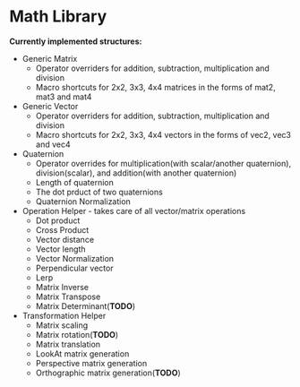 # Math Library
**Currently implemented structures:**
- Generic Matrix
  - Operator overriders for addition, subtraction, multiplication and division
  - Macro shortcuts for 2x2, 3x3, 4x4 matrices in the forms of mat2, mat3 and mat4
- Generic Vector
    - Operator overriders for addition, subtraction, multiplication and division
    -  Macro shortcuts for 2x2, 3x3, 4x4 vectors in the forms of vec2, vec3 and vec4
- Quaternion
    - Operator overrides for multiplication(with scalar/another quaternion), division(scalar), and addition(with another quaternion)
    - Length of quaternion
    - The dot prduct of two quaternions
    - Quaternion Normalization
- Operation Helper - takes care of all vector/matrix operations
    - Dot product
    - Cross Product
    - Vector distance
    - Vector length
    - Vector Normalization
    - Perpendicular vector
    - Lerp
    - Matrix Inverse
    - Matrix Transpose
    - Matrix Determinant(**TODO**)
- Transformation Helper
    - Matrix scaling
    - Matrix rotation(**TODO**)
    - Matrix translation
    - LookAt matrix generation
    - Perspective matrix generation
    - Orthographic matrix generation(**TODO**)
